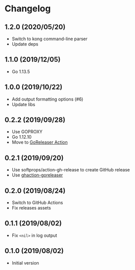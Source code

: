 # Changelog

## 1.2.0 (2020/05/20)

* Switch to kong command-line parser
* Update deps

## 1.1.0 (2019/12/05)

* Go 1.13.5

## 1.0.0 (2019/10/22)

* Add output formatting options (#6)
* Update libs

## 0.2.2 (2019/09/28)

* Use GOPROXY
* Go 1.12.10
* Move to [GoReleaser Action](https://github.com/goreleaser/goreleaser-action)

## 0.2.1 (2019/09/20)

* Use softprops/action-gh-release to create GitHub release
* Use [ghaction-goreleaser](https://github.com/crazy-max/ghaction-goreleaser)

## 0.2.0 (2019/08/24)

* Switch to GitHub Actions
* Fix releases assets

## 0.1.1 (2019/08/02)

* Fix `<nil>` in log output

## 0.1.0 (2019/08/02)

* Initial version
